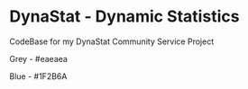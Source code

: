 # DynaStat - Dynamic Statistics

CodeBase for my DynaStat Community Service Project

Grey - #eaeaea

Blue - #1F2B6A
